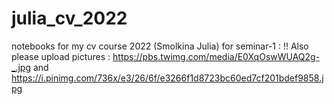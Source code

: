 # julia_cv_2022
notebooks for my cv course 2022 (Smolkina Julia)
for seminar-1 : !! Also please upload pictures : https://pbs.twimg.com/media/E0XqOswWUAQ2g-_.jpg and https://i.pinimg.com/736x/e3/26/6f/e3266f1d8723bc60ed7cf201bdef9858.jpg
